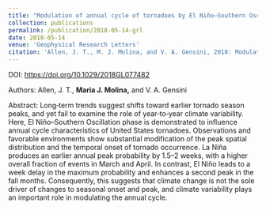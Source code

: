 ```yaml
---
title: "Modulation of annual cycle of tornadoes by El Niño–Southern Oscillation"
collection: publications
permalink: /publication/2018-05-14-grl
date: 2018-05-14
venue: 'Geophysical Research Letters'
citation: 'Allen, J. T., M. J. Molina, and V. A. Gensini, 2018: Modulation of annual cycle of tornadoes by El Niño–Southern Oscillation. <i>Geophysical Research Letters</i>. 45, 5708-5717.'
---
```


DOI: <https://doi.org/10.1029/2018GL077482>

Authors: Allen, J. T., **Maria J. Molina,** and V. A. Gensini

Abstract: Long‐term trends suggest shifts toward earlier tornado season peaks, and yet fail to examine the role of year‐to‐year climate variability. Here, El Niño–Southern Oscillation phase is demonstrated to influence annual cycle characteristics of United States tornadoes. Observations and favorable environments show substantial modification of the peak spatial distribution and the temporal onset of tornado occurrence. La Niña produces an earlier annual peak probability by 1.5–2 weeks, with a higher overall fraction of events in March and April. In contrast, El Niño leads to a week delay in the maximum probability and enhances a second peak in the fall months. Consequently, this suggests that climate change is not the sole driver of changes to seasonal onset and peak, and climate variability plays an important role in modulating the annual cycle.
